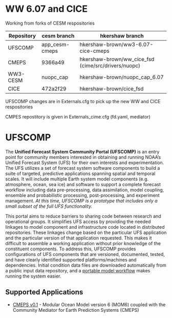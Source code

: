 # WW 6.07 and CICE 

Working from forks of CESM respositories 

 Repository  |  cesm branch    | hkershaw branch
 ------------|-----------------|-------------
 UFSCOMP     |  app_cesm-cmeps | hkershaw-brown/ww3-6.07-cice-cmeps 
 CMEPS       |  9366a49        | hkershaw-brown/ww_cice_fsd    (cime/src/drivers/nuopc)
 WW3-CESM    |  nuopc_cap      | hkershaw-brown/nuopc_cap_6.07
 CICE        |  472a2f29       | hkershaw-brown/cice_fsd

 UFSCOMP changes are in Externals.cfg to pick up the new WW and CICE respositories
 
 CMPES repostitory is given in Externals_cime.cfg (fd.yaml, mediator)

# UFSCOMP

The **Unified Forecast System Community Portal (UFSCOMP)** is an entry point for community members interested in obtaining and running NOAA’s Unified Forecast System (UFS) for their own interests and experimentation. The UFS utilizes a set of forecast system software components to build a suite of targeted, predictive applications spanning spatial and temporal scales. It will include multiple Earth system model components (e.g. atmosphere, ocean, sea ice) and software to support a complete forecast workflow including data pre-processing, data assimilation, model coupling, ensemble and probabilistic processing, post-processing, and experiment management. *At this time, UFSCOMP is a prototype that includes only a small subset of the full UFS functionality.*

This portal aims to reduce barriers to sharing code between research and operational groups. It simplifies UFS access by providing the needed linkages to model component and infrastructure code located in distributed repositories. These linkages change based on the particular UFS application and the particular version of that application requested. This makes it difficult to assemble a working application without prior knowledge of the constituent components. To address this, UFSCOMP provides configurations of UFS components that are versioned, documented, tested, and have clearly identified supported platforms/machines and dependencies. Initial condition data files are downloaded automatically from a public input data repository, and a [portable model workflow](https://github.com/ESMCI/cime) makes running the system easier.

## Supported Applications

- [CMEPS v0.1](https://github.com/ESCOMP/UFSCOMP/wiki/Milestone:-CMEPS-0.1) - Modular Ocean Model version 6 (MOM6) coupled with the Community Mediator for Earth Prediction Systems (CMEPS)
